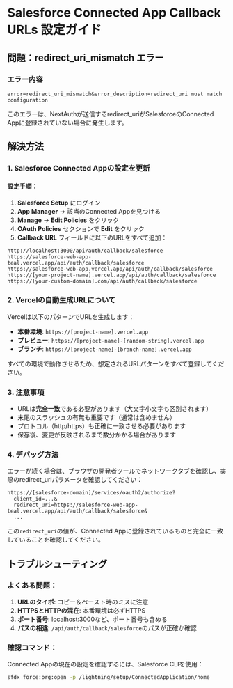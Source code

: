# Salesforce Connected App Callback URLs 設定ガイド

## 問題：redirect_uri_mismatch エラー

### エラー内容
```
error=redirect_uri_mismatch&error_description=redirect_uri must match configuration
```

このエラーは、NextAuthが送信するredirect_uriがSalesforceのConnected Appに登録されていない場合に発生します。

## 解決方法

### 1. Salesforce Connected Appの設定を更新

#### 設定手順：
1. **Salesforce Setup** にログイン
2. **App Manager** → 該当のConnected Appを見つける
3. **Manage** → **Edit Policies** をクリック
4. **OAuth Policies** セクションで **Edit** をクリック
5. **Callback URL** フィールドに以下のURLをすべて追加：

```
http://localhost:3000/api/auth/callback/salesforce
https://salesforce-web-app-teal.vercel.app/api/auth/callback/salesforce
https://salesforce-web-app.vercel.app/api/auth/callback/salesforce
https://[your-project-name].vercel.app/api/auth/callback/salesforce
https://[your-custom-domain].com/api/auth/callback/salesforce
```

### 2. Vercelの自動生成URLについて

Vercelは以下のパターンでURLを生成します：
- **本番環境**: `https://[project-name].vercel.app`
- **プレビュー**: `https://[project-name]-[random-string].vercel.app`
- **ブランチ**: `https://[project-name]-[branch-name].vercel.app`

すべての環境で動作させるため、想定されるURLパターンをすべて登録してください。

### 3. 注意事項

- URLは**完全一致**である必要があります（大文字小文字も区別されます）
- 末尾のスラッシュの有無も重要です（通常は含めません）
- プロトコル（http/https）も正確に一致させる必要があります
- 保存後、変更が反映されるまで数分かかる場合があります

### 4. デバッグ方法

エラーが続く場合は、ブラウザの開発者ツールでネットワークタブを確認し、実際のredirect_uriパラメータを確認してください：

```
https://[salesforce-domain]/services/oauth2/authorize?
  client_id=...&
  redirect_uri=https://salesforce-web-app-teal.vercel.app/api/auth/callback/salesforce&
  ...
```

この`redirect_uri`の値が、Connected Appに登録されているものと完全に一致していることを確認してください。

## トラブルシューティング

### よくある問題：

1. **URLのタイポ**: コピー＆ペースト時のミスに注意
2. **HTTPSとHTTPの混在**: 本番環境は必ずHTTPS
3. **ポート番号**: localhost:3000など、ポート番号も含める
4. **パスの相違**: `/api/auth/callback/salesforce`のパスが正確か確認

### 確認コマンド：

Connected Appの現在の設定を確認するには、Salesforce CLIを使用：

```bash
sfdx force:org:open -p /lightning/setup/ConnectedApplication/home
```